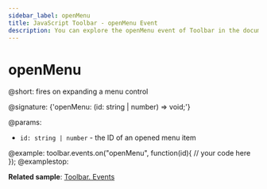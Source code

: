 ```yaml
---
sidebar_label: openMenu
title: JavaScript Toolbar - openMenu Event 
description: You can explore the openMenu event of Toolbar in the documentation of the DHTMLX JavaScript UI library. Browse developer guides and API reference, try out code examples and live demos, and download a free 30-day evaluation version of DHTMLX Suite.
---
```


# openMenu

@short: fires on expanding a menu control

@signature: {'openMenu: (id: string | number) => void;'}

@params:
- `id: string | number` - the ID of an opened menu item

@example:
toolbar.events.on("openMenu", function(id){
    // your code here
});
@examplestop:

**Related sample**: [Toolbar. Events](https://snippet.dhtmlx.com/xvak1p5y?tag=toolbar)
